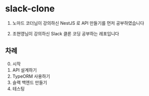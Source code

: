 # slack-clone

1. 노마드 코더님이 강의하신 NestJS 로 API 만들기를 먼저 공부하였습니다

2. 조현영님이 강의하신 Slack 클론 코딩 공부하는 레포입니다

## 차례

0. 시작
1. API 설계하기
2. TypeORM 사용하기
3. 슬랙 백엔드 만들기
4. 테스팅
